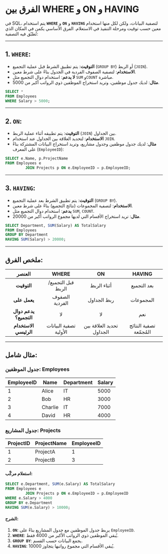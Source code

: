 [//]: # (Notes)

# الفرق بين WHERE و ON و HAVING

في SQL، يتم استخدام **`WHERE`** و **`ON`** و **`HAVING`** لتصفية البيانات، ولكن لكل منها استخدام معين حسب توقيت ومرحلة التنفيذ في الاستعلام. الفرق الأساسي يكمن في المكان الذي تُطبّق فيه التصفية:

---

## 1. **`WHERE`**:

- **التوقيت**: يتم تطبيق الشرط قبل عملية التجميع (`GROUP BY`) أو الربط (`JOIN`).
- **الاستخدام**: لتصفية الصفوف الفردية في الجدول بناءً على شرط معين.
- **لا يدعم**: استخدام دوال التجميع مثل `SUM` و`COUNT` مباشرة.
- **مثال**:
  لديك جدول موظفين، وتريد استخراج الموظفين ذوي الرواتب أكبر من 5000.

```sql
SELECT *
FROM Employees
WHERE Salary > 5000;
```

---

## 2. **`ON`**:

- **التوقيت**: يتم تطبيقه أثناء عملية الربط (`JOIN`) بين الجداول.
- **الاستخدام**: لتحديد العلاقة بين الجداول عند استخدام `JOIN`.
- **مثال**:
  لديك جدول موظفين وجدول مشاريع، وتريد استخراج البيانات المشتركة بناءً على المعرف (`EmployeeID`):

```sql
SELECT e.Name, p.ProjectName
FROM Employees e
         JOIN Projects p ON e.EmployeeID = p.EmployeeID;
```

---

## 3. **`HAVING`**:

- **التوقيت**: يتم تطبيق الشرط بعد عملية التجميع (`GROUP BY`).
- **الاستخدام**: لتصفية المجموعات (نتائج التجميع) بناءً على شرط معين.
- **يدعم**: استخدام دوال التجميع مثل `SUM`, `COUNT`.
- **مثال**:
  تريد استخراج الأقسام التي لديها مجموع الرواتب أكبر من 20000.

```sql
SELECT Department, SUM(Salary) AS TotalSalary
FROM Employees
GROUP BY Department
HAVING SUM(Salary) > 20000;
```

---

## ملخص الفرق:

|       **العنصر**       |       **WHERE**        |          **ON**           |       **HAVING**        |
|:----------------------:|:----------------------:|:-------------------------:|:-----------------------:|
|      **التوقيت**       |   قبل التجميع/الربط    |        أثناء الربط        |       بعد التجميع       |
|      **يعمل على**      |     الصفوف الفردية     |        ربط الجداول        |        المجموعات        |
| **يدعم دوال التجميع؟** |           لا           |            لا             |           نعم           |
| **الاستخدام الرئيسي**  | تصفية البيانات الأولية | تحديد العلاقة بين الجداول | تصفية النتائج المُجمّعة |

---

## مثال شامل:

### جدول الموظفين: **Employees**

| EmployeeID | Name    | Department | Salary |
|------------|---------|------------|--------|
| 1          | Alice   | IT         | 5000   |
| 2          | Bob     | HR         | 3000   |
| 3          | Charlie | IT         | 7000   |
| 4          | David   | HR         | 4000   |

### جدول المشاريع: **Projects**

| ProjectID | ProjectName | EmployeeID |
|-----------|-------------|------------|
| 1         | ProjectA    | 1          |
| 2         | ProjectB    | 3          |

#### استعلام مركّب:

```sql
SELECT e.Department, SUM(e.Salary) AS TotalSalary
FROM Employees e
         JOIN Projects p ON e.EmployeeID = p.EmployeeID
WHERE e.Salary > 4000
GROUP BY e.Department
HAVING SUM(e.Salary) > 10000;
```

#### **الشرح**:

1. **`ON`**: يربط جدول الموظفين مع جدول المشاريع بناءً على `EmployeeID`.
2. **`WHERE`**: يُبقي الموظفين ذوي الرواتب الأكبر من 4000 فقط.
3. **`GROUP BY`**: يجمع البيانات حسب القسم.
4. **`HAVING`**: يُبقي الأقسام التي مجموع رواتبها يتجاوز 10000.